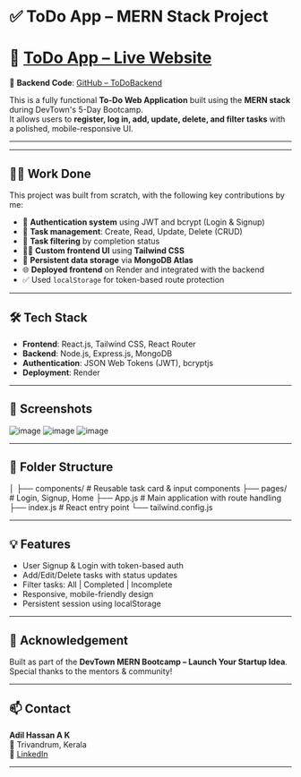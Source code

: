 # ✅ ToDo App – MERN Stack Project

# 🔗 [ToDo App – Live Website](https://trial-nxqs.onrender.com/)

🎯 **Backend Code**: [GitHub – ToDoBackend](https://github.com/Adil-9995/ToDoBackend)

This is a fully functional **To-Do Web Application** built using the **MERN stack** during DevTown's 5-Day Bootcamp.  
It allows users to **register, log in, add, update, delete, and filter tasks** with a polished, mobile-responsive UI.

---
---

## 👨‍💻 Work Done

This project was built from scratch, with the following key contributions by me:

- 🔐 **Authentication system** using JWT and bcrypt (Login & Signup)
- 📝 **Task management**: Create, Read, Update, Delete (CRUD)
- 🎯 **Task filtering** by completion status
- 🧑‍🎨 **Custom frontend UI** using **Tailwind CSS**
- 🔄 **Persistent data storage** via **MongoDB Atlas**
- 🌐 **Deployed frontend** on Render and integrated with the backend
- ✅ Used `localStorage` for token-based route protection

---

## 🛠 Tech Stack

- **Frontend**: React.js, Tailwind CSS, React Router
- **Backend**: Node.js, Express.js, MongoDB
- **Authentication**: JSON Web Tokens (JWT), bcryptjs
- **Deployment**: Render

---

## 📸 Screenshots
![image](https://github.com/user-attachments/assets/0bd12268-c530-43bd-8b62-d44793a80b24)
![image](https://github.com/user-attachments/assets/88fd6795-ca3c-40dd-9c0d-9af1575d0d5e)
![image](https://github.com/user-attachments/assets/434bf54a-5acc-43be-bb9c-d31090301fe8)




---

## 📁 Folder Structure
│
├── components/ # Reusable task card & input components
├── pages/ # Login, Signup, Home
├── App.js # Main application with route handling
├── index.js # React entry point
└── tailwind.config.js



---

## 💡 Features

- User Signup & Login with token-based auth
- Add/Edit/Delete tasks with status updates
- Filter tasks: All | Completed | Incomplete
- Responsive, mobile-friendly design
- Persistent session using localStorage

---

## 🙌 Acknowledgement

Built as part of the **DevTown MERN Bootcamp – Launch Your Startup Idea**.  
Special thanks to the mentors & community!

---

## 📫 Contact

**Adil Hassan A K**  
📍 Trivandrum, Kerala  
🔗 [LinkedIn](https://www.linkedin.com/in/adil9995/)   


---


